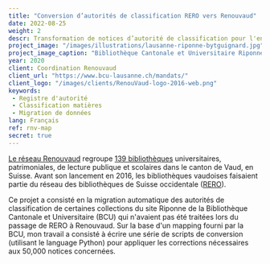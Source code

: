 ```yaml
---
title: "Conversion d’autorités de classification RERO vers Renouvaud"
date: 2022-08-25
weight: 2
descr: Transformation de notices d’autorité de classification pour l'enrichissement du catalogue Renouvaud.
project_image: "/images/illustrations/lausanne-riponne-bytguignard.jpg"
project_image_caption: "Bibliothèque Cantonale et Universitaire Riponne, Palais de Rumine, Lausanne"
year: 2020
client: Coordination Renouvaud
client_url: "https://www.bcu-lausanne.ch/mandats/"
client_logo: "/images/clients/RenouVaud-logo-2016-web.png"
keywords: 
 - Registre d'autorité
 - Classification matières
 - Migration de données
lang: Français
ref: rnv-map
secret: true
---
```


[Le réseau Renouvaud](https://www.bcu-lausanne.ch/mandats/) regroupe [139 bibliothèques](https://map.renouvaud.ch/) 
universitaires, patrimoniales, de lecture publique et scolaires dans le canton de Vaud, en Suisse. 
Avant son lancement en 2016, les bibliothèques vaudoises faisaient partie du réseau des bibliothèques de Suisse
occidentale ([RERO](https://www.rero.ch)).

Ce projet a consisté en la migration automatique des autorités de classification de certaines collections du site
Riponne de la Bibliothèque Cantonale et Universitaire (BCU) qui n'avaient pas été traitées lors du passage de RERO à
Renouvaud. Sur la base d'un mapping fourni par la BCU, mon travail a consisté à écrire une série de scripts de conversion
(utilisant le language Python) pour appliquer les corrections nécessaires aux 50,000 notices concernées.